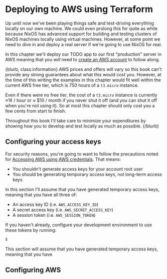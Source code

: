 # Deploying to AWS using Terraform

Up until now we've been playing things safe and test-driving everything locally on our own machine.  We could even prolong this for quite as while because NixOS has advanced support for building and testing clusters of NixOS machines locally using virtual machines.  However, at some point we need to dive in and deploy a real server if we're going to use NixOS for real.

In this chapter we'll deploy our TODO app to our first "production" server in AWS meaning that you *will* need to [create an AWS account](https://aws.amazon.com/premiumsupport/knowledge-center/create-and-activate-aws-account/) to follow along.

{blurb, class:information}
AWS prices and offers will vary so this book can't provide any strong guarantees about what this would cost you.  However, at the time of this writing the examples in this chapter would fit well within the current AWS free tier, which is 750 hours of a `t3.micro` instance.

Even if there were no free tier, the cost of a `t3.micro` instance is currently ≈1¢ / hour or ≈ $10 / month if you never shut it off (and you can shut it off when you're not using it).  So at most this chapter should only cost you a few cents from start to finish.

Throughout this book I'll take care to minimize your expenditures by showing how you to develop and test locally as much as possible.
{/blurb}

## Configuring your access keys

For security reasons, you're going to want to follow the precautions noted for [Accessing AWS using AWS credentials](https://docs.aws.amazon.com/general/latest/gr/aws-sec-cred-types.html).  That means:

- You shouldn't generate access keys for your account root user
- You should be generating temporary access keys, not long-term access keys

In this section I'll assume that you have generated temporary access keys,
meaning that you have all three of:

- An access key ID (i.e. `AWS_ACCESS_KEY_ID`)
- A secret access key (i.e. `AWS_SECRET_ACCESS_KEY`)
- A session token (i.e. `AWS_SESSION_TOKEN`)

If you haven't already, configure your development environment to use these
tokens by running:

```bash
$ 
```
This section will assume that you have generated temporary access keys, meaning
that you have 

## Configuring AWS
